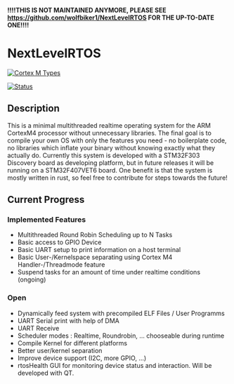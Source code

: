 **!!!!THIS IS NOT MAINTAINED ANYMORE, PLEASE SEE https://github.com/wolfbiker1/NextLevelRTOS FOR THE UP-TO-DATE ONE!!!!**

# NextLevelRTOS

[![Cortex M Types](https://img.shields.io/badge/target-thumbv7em--none--eabihf-green)](https://docs.rust-embedded.org/cortex-m-quickstart/cortex_m_quickstart/) 

[![Status](https://img.shields.io/badge/Status-W.I.P-red)]()


## Description
This is a minimal multithreaded realtime operating system for the ARM CortexM4 processor without unnecessary libraries. The final goal is to compile your own OS with only the features you need - no boilerplate code, no libraries which inflate your binary without knowing exactly what they actually do. 
Currently this system is developed with a STM32F303 Discovery board as developing platform, but in future releases it will be running on a STM32F407VET6 board.
One benefit is that the system is mostly written in rust, so feel free
to contribute for steps towards the future!

## Current Progress

### Implemented Features
* Multithreaded Round Robin Scheduling up to N Tasks
* Basic access to GPIO Device
* Basic UART setup to print information on a host terminal
* Basic User-/Kernelspace separating using Cortex M4 Handler-/Threadmode feature
* Suspend tasks for an amount of time under realtime conditions (ongoing)

### Open
* Dynamically feed system with precompiled ELF Files / User Programms
* UART Serial print with help of DMA
* UART Receive
* Scheduler modes : Realtime, Roundrobin, ... chooseable during runtime
* Compile Kernel for different platforms
* Better user/kernel separation
* Improve device support (I2C, more GPIO, ...)
* rtosHealth GUI for monitoring device status and interaction. Will be
developed with QT.
